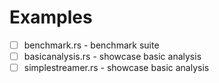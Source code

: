 # Examples

* [ ] benchmark.rs - benchmark suite
* [ ] basicanalysis.rs - showcase basic analysis
* [ ] simplestreamer.rs - showcase basic analysis
